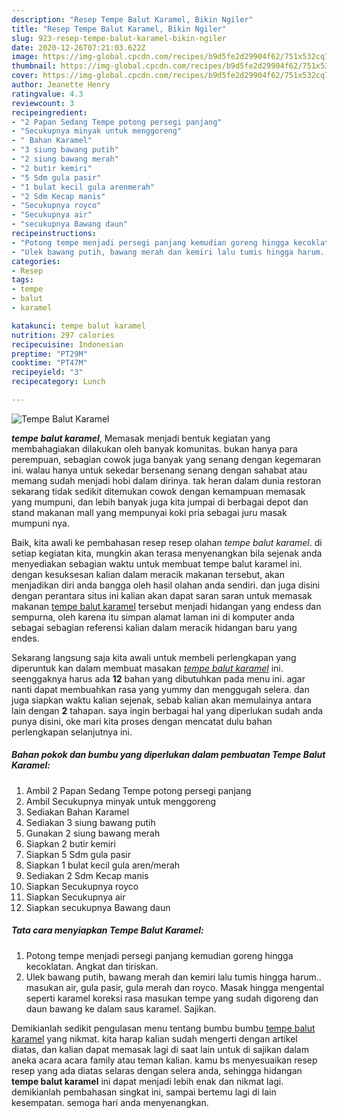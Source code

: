 ```yaml
---
description: "Resep Tempe Balut Karamel, Bikin Ngiler"
title: "Resep Tempe Balut Karamel, Bikin Ngiler"
slug: 923-resep-tempe-balut-karamel-bikin-ngiler
date: 2020-12-26T07:21:03.622Z
image: https://img-global.cpcdn.com/recipes/b9d5fe2d29904f62/751x532cq70/tempe-balut-karamel-foto-resep-utama.jpg
thumbnail: https://img-global.cpcdn.com/recipes/b9d5fe2d29904f62/751x532cq70/tempe-balut-karamel-foto-resep-utama.jpg
cover: https://img-global.cpcdn.com/recipes/b9d5fe2d29904f62/751x532cq70/tempe-balut-karamel-foto-resep-utama.jpg
author: Jeanette Henry
ratingvalue: 4.3
reviewcount: 3
recipeingredient:
- "2 Papan Sedang Tempe potong persegi panjang"
- "Secukupnya minyak untuk menggoreng"
- " Bahan Karamel"
- "3 siung bawang putih"
- "2 siung bawang merah"
- "2 butir kemiri"
- "5 Sdm gula pasir"
- "1 bulat kecil gula arenmerah"
- "2 Sdm Kecap manis"
- "Secukupnya royco"
- "Secukupnya air"
- "secukupnya Bawang daun"
recipeinstructions:
- "Potong tempe menjadi persegi panjang kemudian goreng hingga kecoklatan. Angkat dan tiriskan."
- "Ulek bawang putih, bawang merah dan kemiri lalu tumis hingga harum.. masukan air, gula pasir, gula merah dan royco. Masak hingga mengental seperti karamel koreksi rasa masukan tempe yang sudah digoreng dan daun bawang ke dalam saus karamel. Sajikan."
categories:
- Resep
tags:
- tempe
- balut
- karamel

katakunci: tempe balut karamel 
nutrition: 297 calories
recipecuisine: Indonesian
preptime: "PT29M"
cooktime: "PT47M"
recipeyield: "3"
recipecategory: Lunch

---
```



![Tempe Balut Karamel](https://img-global.cpcdn.com/recipes/b9d5fe2d29904f62/751x532cq70/tempe-balut-karamel-foto-resep-utama.jpg)

<b><i>tempe balut karamel</i></b>, Memasak menjadi bentuk kegiatan yang membahagiakan dilakukan oleh banyak komunitas. bukan hanya para perempuan, sebagian cowok juga banyak yang senang dengan kegemaran ini. walau hanya untuk sekedar bersenang senang dengan sahabat atau memang sudah menjadi hobi dalam dirinya. tak heran dalam dunia restoran sekarang tidak sedikit ditemukan cowok dengan kemampuan memasak yang mumpuni, dan lebih banyak juga kita jumpai di berbagai depot dan stand makanan mall yang mempunyai koki pria sebagai juru masak mumpuni nya.

Baik, kita awali ke pembahasan resep resep olahan <i>tempe balut karamel</i>. di setiap kegiatan kita, mungkin akan terasa menyenangkan bila sejenak anda menyediakan sebagian waktu untuk membuat tempe balut karamel ini. dengan kesuksesan kalian dalam meracik makanan tersebut, akan menjadikan diri anda bangga oleh hasil olahan anda sendiri. dan juga disini dengan perantara situs ini kalian akan dapat saran saran untuk memasak makanan <u>tempe balut karamel</u> tersebut menjadi hidangan yang endess dan sempurna, oleh karena itu simpan alamat laman ini di komputer anda sebagai sebagian referensi kalian dalam meracik hidangan baru yang endes.




Sekarang langsung saja kita awali untuk membeli perlengkapan yang diperuntuk kan dalam membuat masakan <u><i>tempe balut karamel</i></u> ini. seenggaknya harus ada <b>12</b> bahan yang dibutuhkan pada menu ini. agar nanti dapat membuahkan rasa yang yummy dan menggugah selera. dan juga siapkan waktu kalian sejenak, sebab kalian akan memulainya antara lain dengan <b>2</b> tahapan. saya ingin berbagai hal yang diperlukan sudah anda punya disini, oke mari kita proses dengan mencatat dulu bahan perlengkapan selanjutnya ini.

<!--inarticleads1-->

##### Bahan pokok dan bumbu yang diperlukan dalam pembuatan Tempe Balut Karamel:

1. Ambil 2 Papan Sedang Tempe potong persegi panjang
1. Ambil Secukupnya minyak untuk menggoreng
1. Sediakan  Bahan Karamel
1. Sediakan 3 siung bawang putih
1. Gunakan 2 siung bawang merah
1. Siapkan 2 butir kemiri
1. Siapkan 5 Sdm gula pasir
1. Siapkan 1 bulat kecil gula aren/merah
1. Sediakan 2 Sdm Kecap manis
1. Siapkan Secukupnya royco
1. Siapkan Secukupnya air
1. Siapkan secukupnya Bawang daun




<!--inarticleads2-->

##### Tata cara menyiapkan Tempe Balut Karamel:

1. Potong tempe menjadi persegi panjang kemudian goreng hingga kecoklatan. Angkat dan tiriskan.
1. Ulek bawang putih, bawang merah dan kemiri lalu tumis hingga harum.. masukan air, gula pasir, gula merah dan royco. Masak hingga mengental seperti karamel koreksi rasa masukan tempe yang sudah digoreng dan daun bawang ke dalam saus karamel. Sajikan.




Demikianlah sedikit pengulasan menu tentang bumbu bumbu <u>tempe balut karamel</u> yang nikmat. kita harap kalian sudah mengerti dengan artikel diatas, dan kalian dapat memasak lagi di saat lain untuk di sajikan dalam aneka acara acara family atau teman kalian. kamu bs menyesuaikan resep resep yang ada diatas selaras dengan selera anda, sehingga hidangan <b>tempe balut karamel</b> ini dapat menjadi lebih enak dan nikmat lagi. demikianlah pembahasan singkat ini, sampai bertemu lagi di lain kesempatan. semoga hari anda menyenangkan.
